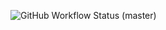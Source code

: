 ![GitHub Workflow Status (master)](https://img.shields.io/github/actions/workflow/status/Jabed4602/SEMAssessment/main.yml?branch=master)
